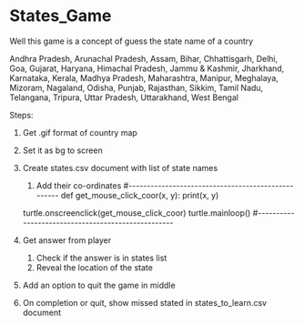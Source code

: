 # States_Game
Well this game is a concept of guess the state name of a country

Andhra Pradesh, Arunachal Pradesh, Assam, Bihar, Chhattisgarh, Delhi, Goa, Gujarat, Haryana, 
Himachal Pradesh, Jammu & Kashmir, Jharkhand, Karnataka, Kerala, Madhya Pradesh, 
Maharashtra, Manipur, Meghalaya, Mizoram, Nagaland, Odisha, Punjab, Rajasthan, Sikkim, 
Tamil Nadu, Telangana, Tripura, Uttar Pradesh, Uttarakhand, West Bengal

Steps:
1. Get .gif format of country map
2. Set it as bg to screen 
3. Create states.csv document with list of state names
   1. Add their co-ordinates 
#---------------------------------------------------
   def get_mouse_click_coor(x, y):
     print(x, y) 
   
   turtle.onscreenclick(get_mouse_click_coor)
   turtle.mainloop()
#---------------------------------------------------
4. Get answer from player 
   1. Check if the answer is in states list
   2. Reveal the location of the state

5. Add an option to quit the game in middle 
6. On completion or quit, show missed stated in states_to_learn.csv document
